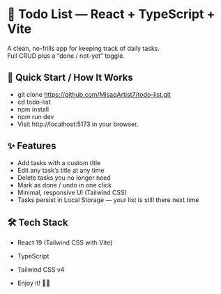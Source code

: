 # 📝 Todo List — React + TypeScript + Vite

A clean, no-frills app for keeping track of daily tasks.  
Full CRUD plus a “done / not-yet” toggle.

## 🚀 Quick Start / How It Works

- git clone https://github.com/MisaqArtist7/todo-list.git
- cd todo-list
- npm install
- npm run dev
- Visit http://localhost:5173 in your browser.

## ✨ Features
- Add tasks with a custom title
- Edit any task’s title at any time
- Delete tasks you no longer need
- Mark as done / undo in one click
- Minimal, responsive UI (Tailwind CSS)
- Tasks persist in Local Storage — your list is still there next time

## 🛠 Tech Stack
- React 19 (Tailwind CSS with Vite)
- TypeScript
- Tailwind CSS v4

- Enjoy it! 🧑‍💻


